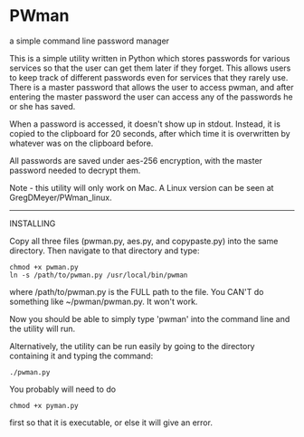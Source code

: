 PWman
=====

a simple command line password manager

This is a simple utility written in Python which stores passwords for various services so that the user can get them later if they forget.  This allows users to keep track of different passwords even for services that they rarely use. There is a master password that allows the user to access pwman, and after entering the master password the user can access any of the passwords he or she has saved.

When a password is accessed, it doesn't show up in stdout. Instead, it is copied to the clipboard for 20 seconds, after which time it is overwritten by whatever was on the clipboard before.

All passwords are saved under aes-256 encryption, with the master password needed to decrypt them.

Note - this utility will only work on Mac. A Linux version can be seen at GregDMeyer/PWman_linux.

----

INSTALLING

Copy all three files (pwman.py, aes.py, and copypaste.py) into the same directory. Then navigate to that directory and type:

~~~~
chmod +x pwman.py
ln -s /path/to/pwman.py /usr/local/bin/pwman
~~~~

where /path/to/pwman.py is the FULL path to the file. You CAN'T do something like ~/pwman/pwman.py. It won't work.

Now you should be able to simply type 'pwman' into the command line and the utility will run.

Alternatively, the utility can be run easily by going to the directory containing it and typing the command:

~~~~
./pwman.py
~~~~

You probably will need to do 

~~~~
chmod +x pyman.py
~~~~

first so that it is executable, or else it will give an error.
